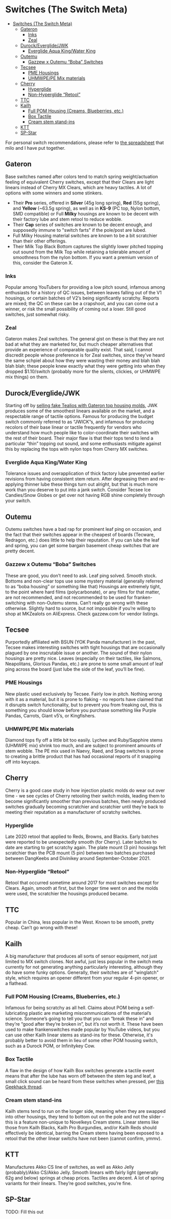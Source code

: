 # Switches (The Switch Meta)

- [Switches (The Switch Meta)](#switches-the-switch-meta)
  - [Gateron](#gateron)
    - [Inks](#inks)
    - [Zeal](#zeal)
  - [Durock/Everglide/JWK](#durockeverglidejwk)
    - [Everglide Aqua King/Water King](#everglide-aqua-kingwater-king)
  - [Outemu](#outemu)
    - [Gazzew x Outemu “Boba” Switches](#gazzew-x-outemu-boba-switches)
  - [Tecsee](#tecsee)
    - [PME Housings](#pme-housings)
    - [UHMWPE/PE Mix materials](#uhmwpepe-mix-materials)
  - [Cherry](#cherry)
    - [Hyperglide](#hyperglide)
    - [Non-Hyperglide “Retool”](#non-hyperglide-retool)
  - [TTC](#ttc)
  - [Kailh](#kailh)
    - [Full POM Housing (Creams, Blueberries, etc.)](#full-pom-housing-creams-blueberries-etc)
    - [Box Tactile](#box-tactile)
    - [Cream stem stand-ins](#cream-stem-stand-ins)
  - [KTT](#ktt)
  - [SP-Star](#sp-star)

For personal switch recommendations, please refer to [the spreadsheet](https://docs.google.com/spreadsheets/d/e/2PACX-1vSWkz3vJflKwHt6aYwWWAULPU3NKbqfZj8J9h6IkcapPYVUbtxsaLXF9hnRmf-1aBAijMmBg0Jm6D7A/pubhtml) that milo and I have put together.

## Gateron

Base switches named after colors tend to match spring weight/actuation feeling of equivalent Cherry switches, except that their Clears are light linears instead of Cherry MX Clears, which are heavy tactiles. A lot of options with some winners and some stinkers.

- Their **Pro** series, offered in **Silver** (45g long spring), **Red** (55g spring), and **Yellow** (~63.5g spring), as well as in **KS-9** (PC top, Nylon bottom, SMD compatible) or Full **Milky** housings are known to be decent with their factory lube and stem retool to reduce wobble.
- Their **Cap** series of switches are known to be decent enough, and supposedly immune to "switch farts" if the pole/post are lubed.
- Full Milky Housing material switches are known to be a bit scratchier than their other offerings.
- Their Milk Top Black Bottom captures the slightly lower pitched topping out sound from the Milk Top while retaining a tolerable amount of smoothness from the nylon bottom. If you want a premium version of this, consider the Gateron X.

### Inks

Popular among YouTubers for providing a low pitch sound, infamous among enthusiasts for a history of QC issues, between leaves falling out of the V1 housings, or certain batches of V2’s being significantly scratchy. Reports are mixed; the QC on these can be a crapshoot, and you can come out a winner, or risk the small possibility of coming out a loser. Still good switches, just somewhat risky.

### Zeal

Gateron makes Zeal switches. The general gist on these is that they are not bad at what they are marketed for, but much cheaper alternatives that provide an experience of comparable quality exist. That said, I cannot discredit people whose preference is for Zeal switches, since they’ve heard the same schpiel about how they were wasting their money and blah blah blah blah; these people knew exactly what they were getting into when they dropped $1.10/switch (probably more for the silents, clickies, or UHMWPE mix things) on them.

## Durock/Everglide/JWK

Starting off by [selling fake Tealios with Gateron top housing molds](https://www.theremingoat.com/blog/t1s?rq=t1), JWK produces some of the smoothest linears available on the market, and a respectable range of tactile options. Famous for producing the budget switch commonly referred to as “JWICK”s, and infamous for producing recolors of their base linear or tactile frequently for vendors who understand how much people like to color-coordinate their switches with the rest of their board. Their major flaw is that their tops tend to lend a particular “thin” topping out sound, and some enthusiasts mitigate against this by replacing the tops with nylon tops from Cherry MX switches.

### Everglide Aqua King/Water King

Tolerance issues and overapplication of thick factory lube prevented earlier revisions from having consistent stem return. After degreasing them and re-applying thinner lube these things turn out alright, but that is much more work than you deserve to put into a jank switch. Consider Tecsee Ice Candies/Snow Globes or get over not having RGB shine completely through your switch.

## Outemu

Outemu switches have a bad rap for prominent leaf ping on occasion, and the fact that their switches appear in the cheapest of boards (Tecware, Redragon, etc.) does little to help their reputation. If you can lube the leaf and spring, you can get some bargain basement cheap switches that are pretty decent.

### Gazzew x Outemu “Boba” Switches

These are good, you don’t need to ask. Leaf ping solved. Smooth stock. Bottoms and non-clear tops use some mystery material (generally referred to as “boba housing” or something like that) Housings are extremely tight, to the point where hard films (polycarbonate), or any films for that matter, are not recommended, and not recommended to be used for franken-switching with non-Outemu stems. Can’t really go wrong with these otherwise. Slightly hard to source, but not impossible if you’re willing to shop at MKZealots on AliExpress. Check gazzew.com for vendor listings.

## Tecsee

Purportedly affiliated with BSUN (YOK Panda manufacturer) in the past, Tecsee makes interesting switches with tight housings that are occasionally plagued by one inscrutable issue or another. The sound of their nylon housings are pretty nice. Leaves (especially on their tactiles, like Salmons, Neapolitans, Glorious Pandas, etc.) are prone to some small amount of leaf ping across the board (just lube the side of the leaf, you’ll be fine).

### PME Housings

New plastic used exclusively by Tecsee. Fairly low in pitch. Nothing wrong with it as a material, but it is prone to flaking - no reports have claimed that it disrupts switch functionality, but to prevent you from freaking out, this is something you should know before you purchase something like Purple Pandas, Carrots, Giant v5’s, or Kingfishers.

### UHMWPE/PE Mix materials

Diamond tops fly off a little bit too easily. Lychee and Ruby/Sapphire stems (UHMWPE mix) shrink too much, and are subject to prominent amounts of stem wobble. The PE mix used in Naevy, Raed, and Snag switches is prone to creating a brittle product that has had occasional reports of it snapping off into keycaps.

## Cherry

Cherry is a good case study in how injection plastic molds do wear out over time - we see cycles of Cherry retooling their switch molds, leading them to become significantly smoother than previous batches, then newly produced switches gradually becoming scratchier and scratchier until they’re back to meeting their reputation as a manufacturer of scratchy switches.

### Hyperglide

Late 2020 retool that applied to Reds, Browns, and Blacks. Early batches were reported to be unexpectedly smooth (for Cherry). Later batches to date are starting to get scratchy again. The plate mount (3 pin) housings felt scratchier than the PCB mount (5 pin) between two batches purchased between DangKeebs and Divinikey around September-October 2021.

### Non-Hyperglide “Retool”

Retool that occurred sometime around 2017 for most switches except for Clears. Again, smooth at first, but the longer time went on and the molds were used, the scratchier the housings produced became.

## TTC

Popular in China, less popular in the West. Known to be smooth, pretty cheap. Can’t go wrong with these!

## Kailh

A big manufacturer that produces all sorts of sensor equipment, not just limited to MX switch clones. Not awful, just less popular in the switch meta currently for not generating anything particularly interesting, although they do have some funky options. Generally, their switches are of "winglatch" style, which requires an opener different from your regular 4-pin opener, or a flathead.

### Full POM Housing (Creams, Blueberries, etc.)

Infamous for being scratchy as all hell. Claims about POM being a self-lubricating plastic are marketing miscommunications of the material’s science. Someone’s going to tell you that you can “break these in” and they’re “good after they’re broken in”, but it’s not worth it. These have been used to make frankenswitches made popular by YouTube videos, but you can use other Kailh linear stems as stand-ins for these. Otherwise, it's probably better to avoid them in lieu of some other POM housing switch, such as a Durock POM, or Infinitykey Cow.

### Box Tactile

A flaw in the design of how Kailh Box switches generate a tactile event means that after the lube has worn off between the stem leg and leaf, a small click sound can be heard from these switches when pressed, per [this Geekhack thread](https://geekhack.org/index.php?topic=96672.0).

### Cream stem stand-ins

Kailh stems tend to run on the longer side, meaning when they are swapped into other housings, they tend to bottom out on the pole and not the slider - this is a feature non-unique to Novelkeys Cream stems. Linear stems like those from Kailh Blacks, Kailh Pro Burgundies, and/or Kailh Reds should effectively be identical, barring the Cream stems having been exposed to a retool that the other linear switchs have not been (cannot confirm, ymmv).

## KTT

Manufactures Akko CS line of switches, as well as Akko Jelly (probably)/Akko CS/Akko Jelly. Smooth linears with fairly light (generally 62g and below) springs at cheap prices. Tactiles are decent. A lot of spring variants for their linears. They’re good switches, you’re fine.

## SP-Star

TODO: Fill this out
